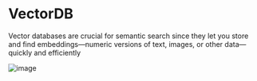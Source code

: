 # VectorDB

Vector databases are crucial for semantic search since they let you store and find embeddings—numeric versions of text, images, or other data—quickly and efficiently

![image](https://github.com/user-attachments/assets/626505d3-0c45-4a54-94b7-576f0d39bb96)
